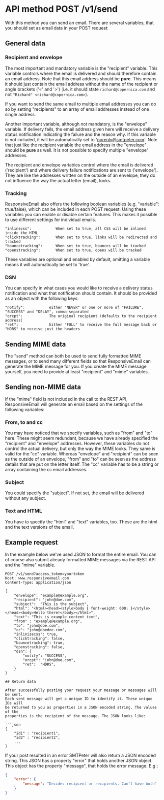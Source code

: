 # API method POST /v1/send

With this method you can send an email. There are several variables, 
that you should set as email data in your POST request:

## General data 

### Recipient and envelope

The most important and mandatory variable is the "recipient" variable. This variable controls where the email
is delivered and should therefore contain an email address. Note that this
email address should be **pure**. This means it should just contain the email
address without the name of the recipient or angle brackets ('<' and '>')
(i.e. it should state `richard@copernica.com` and not `"Richard" <richard@copernica.com>`).

If you want to send the same email to multiple email addresses you can do so by
setting "recipients" to an array of email addresses instead of one single address.

Another important variable, although not mandatory, is the "envelope" variable. 
If delivery fails, the email address given here will receive a delivery
status notification indicating the failure and the reason why. If this variable
is not included, it will be automatically set to 'noreply@smtpeter.com'. Note that 
just like the recipient variable the email address in the "envelope" should be 
**pure** as well. It is not possible to specify multiple "envelope" addresses.

The recipient and envelope variables control where the email is delivered ('recipient')
and where delivery failure notifications are sent to ('envelope'). They are like the
addresses written on the outside of an envelope, they do not influence the way the actual
letter (email), looks.

### Tracking

ResponsiveEmail also offers the following boolean variables (e.g. "variable": true/false),
which can be included in each POST request. Using these variables you can enable or disable
certain features. This makes it possible to use different settings for individual emails.

```text
"inlinecss":           When set to true, all CSS will be inlined inside the HTML
"clicktracking":       When set to true, links will be redirected and tracked
"bouncetracking":      When set to true, bounces will be tracked
"openstracking":       When set to true, opens will be tracked
```

These variables are optional and enabled by default, omitting a variable means it
will automatically be set to 'true'.

### DSN

You can specify in what cases you would like to receive a delivery status notification 
and what that notification should contain. It should be provided as an object with the following keys:

```text
"notify":           either "NEVER" or one or more of "FAILURE", "SUCCESS" and "DELAY", comma-separated
"orcpt":            The original recipient (defaults to the recipient address)
"ret":              Either "FULL" to receive the full message back or "HDRS" to receive just the headers
```


## Sending MIME data

The "send" method can both be used to send fully formatted MIME messages,
or to send many different fields so that ResponsiveEmail can generate the MIME
message for you. If you create the MIME message yourself, you need to
provide at least "recipient" and "mime" variables. 


## Sending non-MIME data

If the "mime" field is not included in the call to the REST API, ResponsiveEmail
will generate an email based on the settings of the following variables:

### From, to and cc

You may have noticed that we specify variables, such as "from" and "to" here. These might seem redundant, because
we have already specified the "recipient" and "envelope" addresses. However, these variables
do not control the actual delivery, but only the way the MIME looks. They same is valid for the "cc" variable.
Whereas "envelope" and "recipient" can be seen as the outside of an envelope, 
"from" and "to" can be seen as the address details that are put on the letter itself. 
The "cc" variable has to be a string or array containing the cc email addresses.

### Subject

You could specify the "subject". If not set, the email will be delivered without any subject.

### Text and HTML

You have to specify the "html" and "text" variables, too. These are the html and the text versions of the email.


## Example request

In the example below we've used JSON to format the entire email. You can of course
also submit already formatted MIME messages via the REST API and the "mime" variable.

```http
POST /v1/send?access_token=yourtoken
Host: www.responsiveemail.com
Content-Type: application/json

{
    "envelope": "example@example.org",
    "recipient": "john@doe.com",
    "subject":  "This is the subject",
    "html": "<html><head><style>body { font-weight: 600; }</style></head><body>Hello there!</body></html>",
    "text": "This is example content text",
    "from" : "example@example.org",
    "to": "john@doe.com",
    "cc": "john@doedoe.com",
    "inlinizecss": true,
    "clicktracking": false,
    "bouncetracking": true,
    "openstracking": false,
    "dsn": {
        "notify": "SUCCESS",
        "orcpt": "john@doe.com",
        "ret":  "HDRS",
    }
}

## Return data

After successfully posting your request your message or messages will be sent.
Each sent message will get a unique ID to identify it. These unique IDs will
be returned to you as properties in a JSON encoded string. The values of the
properties is the recipient of the message. The JSON looks like:

```json
{
    "id1" : "recipient1",
    "id2" : "recipient2",
    ...
}
```

If your post resulted in an error SMTPeter will also return a JSON encoded
string. This JSON has a property "error" that holds another JSON object.
This object has the property "message", that holds the error message. E.g.:

```json
{
    "error": {
        "message": "Decide: recipient or recipients. Can't have both"
    }
}
```


